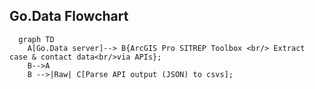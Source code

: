 
## Go.Data Flowchart
```mermaid
  graph TD
    A[Go.Data server]--> B{ArcGIS Pro SITREP Toolbox <br/> Extract case & contact data<br/>via APIs};
    B-->A
    B -->|Raw| C[Parse API output (JSON) to csvs];
```

